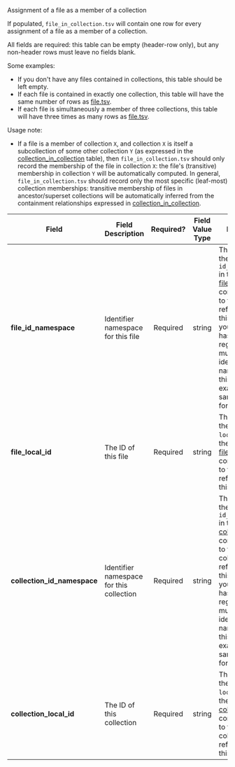 Assignment of a file as a member of a collection

If populated, `file_in_collection.tsv` will contain one row for every assignment of a file as a member of a collection.

All fields are required: this table can be empty (header-row only), but any non-header rows must leave no fields blank.

Some examples:   
- If you don't have any files contained in collections, this table should be left empty.
- If each file is contained in exactly one collection, this table will have the same number of rows as [file.tsv](./TableInfo:-file.tsv).
- If each file is simultaneously a member of three collections, this table will have three times as many rows as [file.tsv](./TableInfo:-file.tsv).

Usage note:
- If a file is a member of collection `X`, and collection `X` is itself a subcollection of some other collection `Y` (as expressed in the [collection_in_collection](./TableInfo:-collection_in_collection.tsv) table), then `file_in_collection.tsv` should only record the membership of the file in collection `X`: the file's (transitive) membership in collection `Y` will be automatically computed. In general, `file_in_collection.tsv` should record only the most specific (leaf-most) collection memberships: transitive membership of files in ancestor/superset collections will be automatically inferred from the containment relationships expressed in [collection_in_collection](./TableInfo:-collection_in_collection.tsv).


Field | Field Description | Required? | Field Value Type | Extra Info 
------|-------------------|:-----------:|:-------------:|------------
**file_id_namespace** | Identifier namespace for this file  | Required | string | This will be the value of `id_namespace` in the row in [file.tsv](./TableInfo:-file.tsv) corresponding to the file referenced in this row. If your program has not registered multiple CFDE identifier namnespaces, this will be exactly the same value for all rows.
**file_local_id** | The ID of this file | Required | string | This will be the value of `local_id` in the row in [file.tsv](./TableInfo:-file.tsv) corresponding to the file referenced in this row.
**collection_id_namespace** | Identifier namespace for this collection | Required | string | This will be the value of `id_namespace` in the row in [collection.tsv](./TableInfo:-collection.tsv) corresponding to the collection referenced in this row. If your program has not registered multiple CFDE identifier namespaces, this will be exactly the same value for all rows.
**collection_local_id** | The ID of this collection | Required | string | This will be the value of `local_id` in the row in [collection.tsv](./TableInfo:-collection.tsv) corresponding to the collection referenced in this row.
